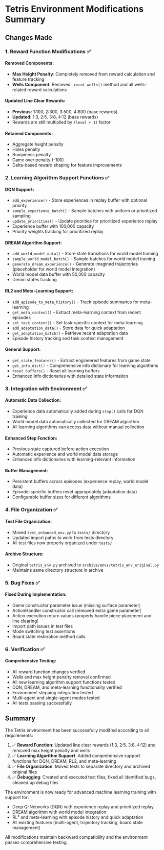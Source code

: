 # Tetris Environment Modifications Summary

## Changes Made

### 1. Reward Function Modifications ✅

#### Removed Components:
- **Max Height Penalty**: Completely removed from reward calculation and feature tracking
- **Wells Component**: Removed `_count_wells()` method and all wells-related reward calculations

#### Updated Line Clear Rewards:
- **Previous**: 1:100, 2:300, 3:500, 4:800 (base rewards)
- **Updated**: 1:3, 2:5, 3:8, 4:12 (base rewards)
- Rewards are still multiplied by `(level + 1)` factor

#### Retained Components:
- Aggregate height penalty
- Holes penalty  
- Bumpiness penalty
- Game over penalty (-100)
- Delta-based reward shaping for feature improvements

### 2. Learning Algorithm Support Functions ✅

#### DQN Support:
- `add_experience()` - Store experiences in replay buffer with optional priority
- `sample_experience_batch()` - Sample batches with uniform or prioritized sampling
- `update_priorities()` - Update priorities for prioritized experience replay
- Experience buffer with 100,000 capacity
- Priority weights tracking for prioritized replay

#### DREAM Algorithm Support:
- `add_world_model_data()` - Store state transitions for world model training
- `sample_world_model_batch()` - Sample batches for world model training
- `generate_dream_experience()` - Generate imagined trajectories (placeholder for world model integration)
- World model data buffer with 50,000 capacity
- Dream states tracking

#### RL2 and Meta-Learning Support:
- `add_episode_to_meta_history()` - Track episode summaries for meta-learning
- `get_meta_context()` - Extract meta-learning context from recent episodes
- `set_task_context()` - Set task-specific context for meta-learning
- `add_adaptation_data()` - Store data for quick adaptation
- `get_adaptation_batch()` - Retrieve recent adaptation data
- Episode history tracking and task context management

#### General Support:
- `get_state_features()` - Extract engineered features from game state
- `get_info_dict()` - Comprehensive info dictionary for learning algorithms
- `reset_buffers()` - Reset all learning buffers
- Enhanced info dictionaries with detailed state information

### 3. Integration with Environment ✅

#### Automatic Data Collection:
- Experience data automatically added during `step()` calls for DQN training
- World model data automatically collected for DREAM algorithm
- All learning algorithms can access data without manual collection

#### Enhanced Step Function:
- Previous state captured before action execution
- Automatic experience and world model data storage
- Enhanced info dictionaries with learning-relevant information

#### Buffer Management:
- Persistent buffers across episodes (experience replay, world model data)
- Episode-specific buffers reset appropriately (adaptation data)
- Configurable buffer sizes for different algorithms

### 4. File Organization ✅

#### Test File Organization:
- Moved `test_enhanced_env.py` to `tests/` directory
- Updated import paths to work from tests directory
- All test files now properly organized under `tests/`

#### Archive Structure:
- Original `tetris_env.py` archived to `archive/envs/tetris_env_original.py`
- Maintains same directory structure in archive

### 5. Bug Fixes ✅

#### Fixed During Implementation:
- Game constructor parameter issue (missing surface parameter)
- ActionHandler constructor call (removed extra game parameter)
- Action execution return values (properly handle piece placement and line clearing)
- Import path issues in test files
- Mode switching test assertions
- Board state restoration method calls

### 6. Verification ✅

#### Comprehensive Testing:
- All reward function changes verified
- Wells and max height penalty removal confirmed
- All new learning algorithm support functions tested
- DQN, DREAM, and meta-learning functionality verified
- Environment stepping integration tested
- Multi-agent and single-agent modes tested
- All tests passing successfully

## Summary

The Tetris environment has been successfully modified according to all requirements:

1. ✅ **Reward Function**: Updated line clear rewards (1:3, 2:5, 3:8, 4:12) and removed max height penalty and wells
2. ✅ **Learning Algorithm Support**: Added comprehensive support functions for DQN, DREAM, RL2, and meta-learning
3. ✅ **File Organization**: Moved tests to separate directory and archived original files
4. ✅ **Debugging**: Created and executed test files, fixed all identified bugs, cleaned up debug files

The environment is now ready for advanced machine learning training with support for:
- Deep Q-Networks (DQN) with experience replay and prioritized replay
- DREAM algorithm with world model integration
- RL² and meta-learning with episode history and quick adaptation
- All existing features (multi-agent, trajectory tracking, board state management)

All modifications maintain backward compatibility and the environment passes comprehensive testing. 